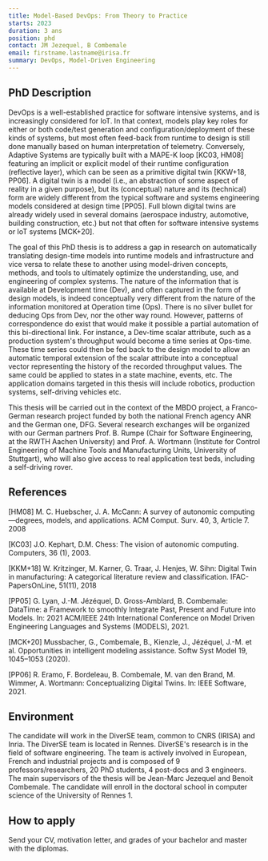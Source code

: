 ```yaml
---
title: Model-Based DevOps: From Theory to Practice
starts: 2023
duration: 3 ans
position: phd
contact: JM Jezequel, B Combemale
email: firstname.lastname@irisa.fr
summary: DevOps, Model-Driven Engineering
---
```


## PhD Description

DevOps is a well-established practice for software intensive systems, and is
increasingly considered for IoT. In that context, models play key roles for
either or both code/test generation and configuration/deployment of these
kinds of systems, but most often feed-back from runtime to design is still done
manually based on human interpretation of telemetry. Conversely, Adaptive
Systems are typically built with a MAPE-K loop [KC03, HM08] featuring an
implicit or explicit model of their runtime configuration (reflective layer),
which can be seen as a primitive digital twin [KKW+18, PP06]. A digital twin
is a model (i.e., an abstraction of some aspect of reality in a given
purpose), but its (conceptual) nature and its (technical) form are widely
different from the typical software and systems engineering models considered
at design time [PP05]. Full blown digital twins are already widely used in
several domains (aerospace industry, automotive, building construction, etc.)
but not that often for software intensive systems or IoT systems [MCK+20].


The goal of this PhD thesis is to address a gap in research on automatically
translating design-time models into runtime models and infrastructure and vice
versa to relate these to another using model-driven concepts, methods, and
tools to ultimately optimize the understanding, use, and engineering of
complex systems. The nature of the information that is available at
Development time (Dev), and often captured in the form of design models, is
indeed conceptually very different from the nature of the information
monitored at Operation time (Ops). There is no silver bullet for deducing Ops
from Dev, nor the other way round. However, patterns of correspondence do
exist that would make it possible a partial automation of this bi-directional
link. For instance, a Dev-time scalar attribute, such as a production system's
throughput would become a time series at Ops-time.  These time series could
then be fed back to the design model to allow an automatic temporal extension
of the scalar attribute into a conceptual vector representing the history of
the recorded throughput values. The same could be applied to states in a state
machine, events, etc. The application domains targeted in this thesis will
include robotics, production systems, self-driving vehicles etc.

This thesis will be carried out in the context of the MBDO project, a
Franco-German research project funded by both the national French agency ANR
and the German one, DFG. Several research exchanges will be organized with our
German partners Prof. B. Rumpe (Chair for Software Engineering, at the RWTH
Aachen University) and Prof. A. Wortmann (Institute for Control Engineering of
Machine Tools and Manufacturing Units, University of Stuttgart), who will also
give access to real application test beds, including a self-driving rover.


## References

[HM08] M. C. Huebscher, J. A. McCann: A survey of autonomic computing—degrees, models, and applications. ACM Comput. Surv. 40, 3, Article 7. 2008

[KC03] J.O. Kephart, D.M. Chess: The vision of autonomic computing. Computers, 36 (1), 2003.

[KKM+18] W. Kritzinger, M. Karner, G. Traar, J. Henjes, W. Sihn: Digital Twin in manufacturing: A categorical literature review and classification. IFAC-PapersOnLine, 51(11), 2018

[PP05] G. Lyan, J.-M. Jézéquel, D. Gross-Amblard, B. Combemale: DataTime: a Framework to smoothly Integrate Past, Present and Future into Models. In: 2021 ACM/IEEE 24th International Conference on Model Driven Engineering Languages and Systems (MODELS), 2021.

[MCK+20] Mussbacher, G., Combemale, B., Kienzle, J., Jézéquel, J.-M. et al. Opportunities in intelligent modeling assistance. Softw Syst Model 19, 1045–1053 (2020).

[PP06] R. Eramo, F. Bordeleau, B. Combemale, M. van den Brand, M. Wimmer, A. Wortmann: Conceptualizing Digital Twins. In: IEEE Software, 2021.



## Environment

The candidate will work in the DiverSE team, common to CNRS (IRISA) and Inria. The DiverSE team is located in Rennes. DiverSE's research is in the field of software engineering. The team is actively involved in European, French and industrial projects and is composed of 9 professors/researchers, 20 PhD students, 4 post-docs and 3 engineers. The main supervisors of the thesis will be Jean-Marc Jezequel and Benoit Combemale. The candidate will enroll in the doctoral school in computer science of the University of Rennes 1.



## How to apply

Send your CV, motivation letter, and grades of your bachelor and master with the diplomas.

